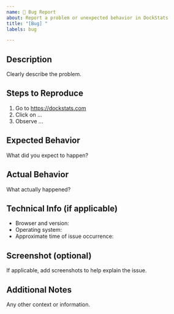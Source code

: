 ```yaml
---
name: 🐞 Bug Report
about: Report a problem or unexpected behavior in DockStats
title: "[Bug] "
labels: bug

---
```


## Description

Clearly describe the problem.

## Steps to Reproduce

1. Go to https://dockstats.com  
2. Click on ...
3. Observe ...

## Expected Behavior

What did you expect to happen?

## Actual Behavior

What actually happened?

## Technical Info (if applicable)

- Browser and version:
- Operating system:
- Approximate time of issue occurrence:

## Screenshot (optional)

If applicable, add screenshots to help explain the issue.

## Additional Notes

Any other context or information.
